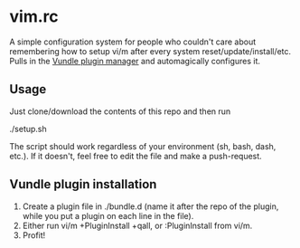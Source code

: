 vim.rc
======

A simple configuration system for people who couldn't care about remembering how to setup vi/m after every system reset/update/install/etc.
Pulls in the [Vundle plugin manager](https://github.com/gmarik/Vundle.vim "qmarik/Vundle.vim") and automagically configures it.

Usage
-----

Just clone/download the contents of this repo and then run

  ./setup.sh

The script should work regardless of your environment (sh, bash, dash, etc.).
If it doesn't, feel free to edit the file and make a push-request.

Vundle plugin installation
--------------------------

1. Create a plugin file in ./bundle.d (name it after the repo of the plugin, while you put a plugin on each line in the file).
2. Either run vi/m +PluginInstall +qall, or :PluginInstall from vi/m.
3. Profit!
